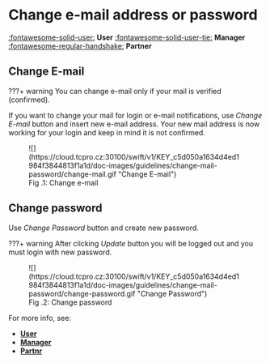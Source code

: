 # **Change e-mail address or password**
[:fontawesome-solid-user:](../../user/login) **User**
[:fontawesome-solid-user-tie:](../../manager/login/) **Manager**
[:fontawesome-regular-handshake:](../../partner/login/) **Partner**

## **Change E-mail**

???+ warning
    You can change e-mail only if your mail is verified (confirmed).

If you want to change your mail for login or e-mail notifications, use *Change E-mail* button and insert new e-mail address. Your new mail address is now working for your login and keep in mind it is not confirmed.

<figure markdown>
  ![](https://cloud.tcpro.cz:30100/swift/v1/KEY_c5d050a1634d4ed1984f3844813f1a1d/doc-images/guidelines/change-mail-password/change-mail.gif "Change E-mail")
  <figcaption>Fig .1: Change e-mail</figcaption>
</figure>

## **Change password**

Use *Change Password* button and create new password.

???+ warning
    After clicking *Update* button you will be logged out and you must login with new password.

<figure markdown>
  ![](https://cloud.tcpro.cz:30100/swift/v1/KEY_c5d050a1634d4ed1984f3844813f1a1d/doc-images/guidelines/change-mail-password/change-password.gif "Change Password")
  <figcaption>Fig .2: Change password</figcaption>
</figure>

For more info, see:

* [**User**](../../user/login/)
* [**Manager**](../../manager/login/)
* [**Partnr**](../../partner/login/)
